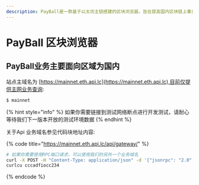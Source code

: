 ```yaml
---
description: PayBall是一款基于以太坊主链搭建的区块浏览器，旨在提高国内区块链上事务数据查询效率
---
```


# PayBall 区块浏览器

## PayBall业务主要面向区域为国内

站点主域名为 [https://mainnet.eth.api.lc](https://mainnet.eth.api.lc),目前仅提供主网业务查询:

```
$ mainnet
```

{% hint style="info" %}
 如果你需要链接到测试网络断点进行开发测试，请耐心等待我们下一版本开放的测试环境数据
{% endhint %}

关于Api 业务域名参见代码块地址内容:

{% code title="https://mainnet.eth.api.lc/api/gateway/" %}
```bash
# 如果你需要使用RPC端口请求，可以使用我们的另外一个业务域名
curl -X POST -H "Content-Type: application/json" -d '{"jsonrpc": "2.0","method":"eth_call","params":[],"id":1}' https://main.eth.api.lc
curlcu cccadfiocc234
```
{% endcode %}



